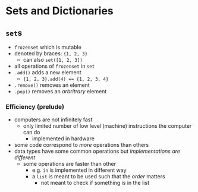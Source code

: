 # Sets and Dictionaries

## `set`s
- `frozenset` which is mutable
- denoted by braces: `{1, 2, 3}`
    - can also `set([1, 2, 3])`
- all operations of `frozenset` in `set`
- `.add()` adds a new element
    - `{1, 2, 3}.add(4) == {1, 2, 3, 4}`
- `.remove()` removes an element
- `.pop()` removes an *arbritrary* element

### Efficiency (prelude)
- computers are not infinitely fast
    - only limited number of low level (machine) instructions the computer can do
        - implemented in hardware
- some code correspond to *more* operations than others
- data types have some common operations but *implementations are different*
    - some operations are faster than other
        - e.g. `in` is implemented in different way
        - a `list` is meant to be used such that the *order* matters
            - not meant to check if something is in the list